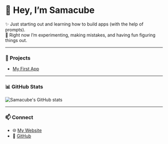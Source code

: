 # 👋 Hey, I’m Samacube

✨ Just starting out and learning how to build apps (with the help of prompts).  
🌱 Right now I’m experimenting, making mistakes, and having fun figuring things out.  

---

### 🚀 Projects
- [My First App](https://github.com/samacube-bus/my-first-app)  

---

### 📊 GitHub Stats
![Samacube's GitHub stats](https://github-readme-stats.vercel.app/api?username=samacube-bus&show_icons=true&theme=tokyonight)

---

### 📫 Connect
- 🌐 [My Website](https://samacube-bus.github.io)  
- 🐙 [GitHub](https://github.com/samacube-bus)  
